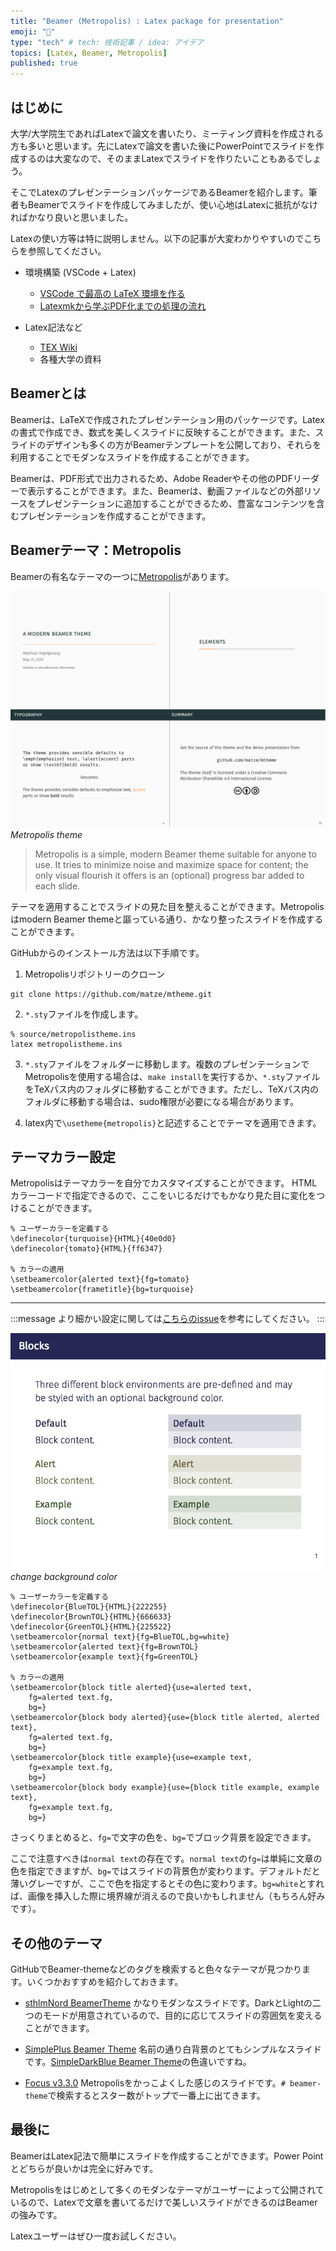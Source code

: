 ```yaml
---
title: "Beamer (Metropolis) : Latex package for presentation"
emoji: "🍁"
type: "tech" # tech: 技術記事 / idea: アイデア
topics: [Latex, Beamer, Metropolis]
published: true
---
```


## はじめに

大学/大学院生であればLatexで論文を書いたり、ミーティング資料を作成される方も多いと思います。先にLatexで論文を書いた後にPowerPointでスライドを作成するのは大変なので、そのままLatexでスライドを作りたいこともあるでしょう。

そこでLatexのプレゼンテーションパッケージであるBeamerを紹介します。筆者もBeamerでスライドを作成してみましたが、使い心地はLatexに抵抗がなければかなり良いと思いました。

Latexの使い方等は特に説明しません。以下の記事が大変わかりやすいのでこちらを参照してください。

- 環境構築 (VSCode + Latex)
	- [VSCode で最高の LaTeX 環境を作る](https://qiita.com/rainbartown/items/d7718f12d71e688f3573)
	- [Latexmkから学ぶPDF化までの処理の流れ](https://qiita.com/Rumisbern/items/d9de41823aa46d5f05a8)

- Latex記法など
	- [TEX Wiki](https://texwiki.texjp.org/?LaTeX入門)
	- 各種大学の資料

## Beamerとは
Beamerは、LaTeXで作成されたプレゼンテーション用のパッケージです。Latexの書式で作成でき、数式を美しくスライドに反映することができます。また、スライドのデザインも多くの方がBeamerテンプレートを公開しており、それらを利用することでモダンなスライドを作成することができます。

Beamerは、PDF形式で出力されるため、Adobe Readerやその他のPDFリーダーで表示することができます。また、Beamerは、動画ファイルなどの外部リソースをプレゼンテーションに追加することができるため、豊富なコンテンツを含むプレゼンテーションを作成することができます。


## Beamerテーマ：Metropolis

Beamerの有名なテーマの一つに[Metropolis](https://github.com/matze/mtheme)があります。

![Metropolis theme](/images/Beamer/metropolis_theme.png)
*Metropolis theme*

> Metropolis is a simple, modern Beamer theme suitable for anyone to use. It tries to minimize noise and maximize space for content; the only visual flourish it offers is an (optional) progress bar added to each slide.

テーマを適用することでスライドの見た目を整えることができます。Metropolisはmodern Beamer themeと謳っている通り、かなり整ったスライドを作成することができます。

GitHubからのインストール方法は以下手順です。

1. Metropolisリポジトリーのクローン
```
git clone https://github.com/matze/mtheme.git
```

2. `*.sty`ファイルを作成します。
```
% source/metropolistheme.ins
latex metropolistheme.ins
```

3. `*.sty`ファイルをフォルダーに移動します。複数のプレゼンテーションでMetropolisを使用する場合は、`make install`を実行するか、`*.sty`ファイルをTeXパス内のフォルダに移動することができます。ただし、TeXパス内のフォルダに移動する場合は、sudo権限が必要になる場合があります。

4. latex内で`\usetheme{metropolis}`と記述することでテーマを適用できます。


## テーマカラー設定

Metropolisはテーマカラーを自分でカスタマイズすることができます。
HTMLカラーコードで指定できるので、ここをいじるだけでもかなり見た目に変化をつけることができます。

```latex:
% ユーザーカラーを定義する
\definecolor{turquoise}{HTML}{40e0d0}
\definecolor{tomato}{HTML}{ff6347}

% カラーの適用
\setbeamercolor{alerted text}{fg=tomato}
\setbeamercolor{frametitle}{bg=turquoise}
```
***

:::message
より細かい設定に関しては[こちらのissue](https://github.com/matze/mtheme/issues/193)を参考にしてください。
:::

![background color](/images/Beamer/background.jpeg)
*change background color*

```latex:
% ユーザーカラーを定義する
\definecolor{BlueTOL}{HTML}{222255}
\definecolor{BrownTOL}{HTML}{666633}
\definecolor{GreenTOL}{HTML}{225522}
\setbeamercolor{normal text}{fg=BlueTOL,bg=white}
\setbeamercolor{alerted text}{fg=BrownTOL}
\setbeamercolor{example text}{fg=GreenTOL}

% カラーの適用
\setbeamercolor{block title alerted}{use=alerted text,
    fg=alerted text.fg,
    bg=}
\setbeamercolor{block body alerted}{use={block title alerted, alerted text},
    fg=alerted text.fg,
    bg=}
\setbeamercolor{block title example}{use=example text,
    fg=example text.fg,
    bg=}
\setbeamercolor{block body example}{use={block title example, example text},
    fg=example text.fg,
    bg=}
```

さっくりまとめると、`fg=`で文字の色を、`bg=`でブロック背景を設定できます。

ここで注意すべきは`normal text`の存在です。`normal text`の`fg=`は単純に文章の色を指定できますが、`bg=`ではスライドの背景色が変わります。デフォルトだと薄いグレーですが、ここで色を指定するとその色に変わります。`bg=white`とすれば、画像を挿入した際に境界線が消えるので良いかもしれません（もちろん好みです）。


## その他のテーマ

GitHubでBeamer-themeなどのタグを検索すると色々なテーマが見つかります。いくつかおすすめを紹介しておきます。

- [sthlmNord BeamerTheme](https://github.com/mholson/sthlmNordBeamerTheme)
かなりモダンなスライドです。DarkとLightの二つのモードが用意されているので、目的に応じてスライドの雰囲気を変えることができます。

- [SimplePlus Beamer Theme](https://github.com/PM25/SimplePlus-BeamerTheme)
名前の通り白背景のとてもシンプルなスライドです。[SimpleDarkBlue Beamer Theme](https://github.com/PM25/SimpleDarkBlue-BeamerTheme)の色違いですね。

- [Focus v3.3.0](https://github.com/pcafrica/focus-beamertheme)
Metropolisをかっこよくした感じのスライドです。`# beamer-theme`で検索するとスター数がトップで一番上に出てきます。

## 最後に

BeamerはLatex記法で簡単にスライドを作成することができます。Power Pointとどちらが良いかは完全に好みです。

Metropolisをはじめとして多くのモダンなテーマがユーザーによって公開されているので、Latexで文章を書いてるだけで美しいスライドができるのはBeamerの強みです。

Latexユーザーはぜひ一度お試しください。
